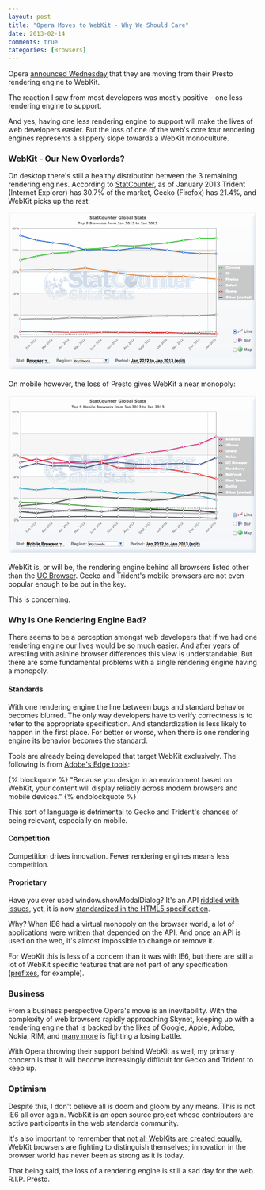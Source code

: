 ```yaml
---
layout: post
title: "Opera Moves to WebKit - Why We Should Care"
date: 2013-02-14
comments: true
categories: [Browsers]
---
```


Opera [announced Wednesday](http://my.opera.com/ODIN/blog/300-million-users-and-move-to-webkit) that they are moving from their Presto rendering engine to WebKit.

The reaction I saw from most developers was mostly positive - one less rendering engine to support.

And yes, having one less rendering engine to support will make the lives of web developers easier.  But the loss of one of the web's core four rendering engines represents a slippery slope towards a WebKit monoculture.

### WebKit - Our New Overlords?

On desktop there's still a healthy distribution between the 3 remaining rendering engines.  According to [StatCounter](http://gs.statcounter.com/#browser-ww-monthly-201201-201301), as of January 2013 Trident (Internet Explorer) has 30.7% of the market, Gecko (Firefox) has 21.4%, and WebKit picks up the rest:

<img src="/images/posts/2013-02-14/statcounter-desktop.png">

On mobile however, the loss of Presto gives WebKit a near monopoly:

<img src="/images/posts/2013-02-14/statcounter-mobile.png">

WebKit is, or will be, the rendering engine behind all browsers listed other than the [UC Browser](http://en.wikipedia.org/wiki/UC_Browser).  Gecko and Trident's mobile browsers are not even popular enough to be put in the key.

This is concerning.

### Why is One Rendering Engine Bad?

There seems to be a perception amongst web developers that if we had one rendering engine our lives would be so much easier.  And after years of wrestling with asinine browser differences this view is understandable.  But there are some fundamental problems with a single rendering engine having a monopoly.

#### Standards

With one rendering engine the line between bugs and standard behavior becomes blurred.  The only way developers have to verify correctness is to refer to the appropriate specification.  And standardization is less likely to happen in the first place.  For better or worse, when there is one rendering engine its behavior becomes the standard.

Tools are already being developed that target WebKit exclusively.  The following is from [Adobe's Edge tools](http://html.adobe.com/edge/):

{% blockquote %}
"Because you design in an environment based on WebKit, your content will display reliably across modern browsers and mobile devices."
{% endblockquote %}

This sort of language is detrimental to Gecko and Trident's chances of being relevant, especially on mobile.

#### Competition

Competition drives innovation.  Fewer rendering engines means less competition.

#### Proprietary

Have you ever used window.showModalDialog?  It's an API [riddled with issues](http://tjvantoll.com/2012/05/02/showmodaldialog-what-it-is-and-why-you-should-never-use-it/), yet, it is now [standardized in the HTML5 specification](http://www.whatwg.org/specs/web-apps/current-work/multipage/timers.html#dialogs-implemented-using-separate-documents).

Why?  When IE6 had a virtual monopoly on the browser world, a lot of applications were written that depended on the API.  And once an API is used on the web, it's almost impossible to change or remove it.

For WebKit this is less of a concern than it was with IE6, but there are still a lot of WebKit specific features that are not part of any specification ([prefixes](http://peter.sh/experiments/vendor-prefixed-css-property-overview/), for example).

### Business

From a business perspective Opera's move is an inevitability.  With the complexity of web browsers rapidly approaching Skynet, keeping up with a rendering engine that is backed by the likes of Google, Apple, Adobe, Nokia, RIM, and [many more](http://techcrunch.com/2013/02/09/apple-and-google-still-lead-webkit-development-but-more-smaller-companies-contributing/) is fighting a losing battle.

With Opera throwing their support behind WebKit as well, my primary concern is that it will become increasingly difficult for Gecko and Trident to keep up.

### Optimism

Despite this, I don't believe all is doom and gloom by any means.  This is not IE6 all over again.  WebKit is an open source project whose contributors are active participants in the web standards community.

It's also important to remember that [not all WebKits are created equally](http://quirksmode.org/webkit.html), WebKit browsers are fighting to distinguish themselves; innovation in the browser world has never been as strong as it is today.

That being said, the loss of a rendering engine is still a sad day for the web.  R.I.P. Presto.
